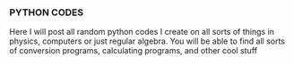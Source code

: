 ### PYTHON CODES
Here I will post all random python codes I create on all sorts of things in physics, computers or just regular algebra.
You will be able to find all sorts of conversion programs, calculating programs, and other cool stuff
